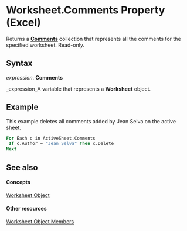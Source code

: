 
# Worksheet.Comments Property (Excel)

Returns a  **[Comments](f43bf021-1e46-10cf-09bf-070fc6a2c81a.md)** collection that represents all the comments for the specified worksheet. Read-only.


## Syntax

 _expression_. **Comments**

 _expression_A variable that represents a  **Worksheet** object.


## Example

This example deletes all comments added by Jean Selva on the active sheet.


```vb
For Each c in ActiveSheet.Comments 
 If c.Author = "Jean Selva" Then c.Delete 
Next
```


## See also


#### Concepts


 [Worksheet Object](182b705e-854a-81cc-a4b0-59b942de55ae.md)
#### Other resources


 [Worksheet Object Members](f8c1afea-1a1c-f5e4-37e3-52c434c8c157.md)
